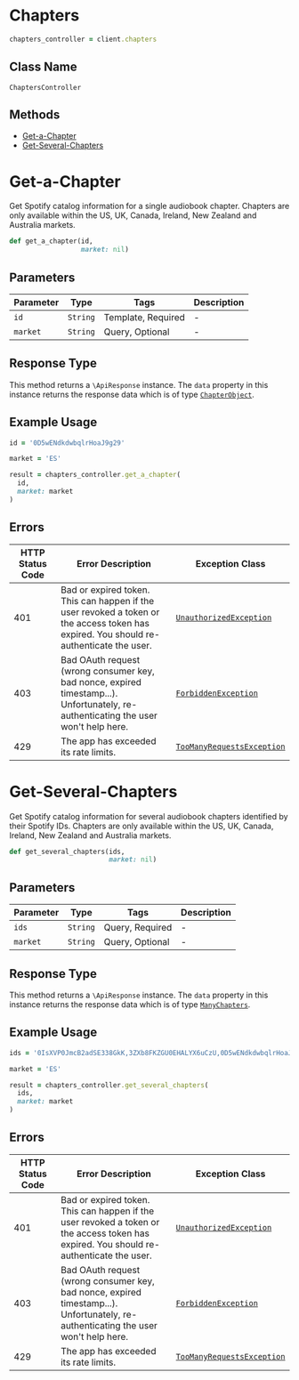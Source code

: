 # Chapters

```ruby
chapters_controller = client.chapters
```

## Class Name

`ChaptersController`

## Methods

* [Get-a-Chapter](../../doc/controllers/chapters.md#get-a-chapter)
* [Get-Several-Chapters](../../doc/controllers/chapters.md#get-several-chapters)


# Get-a-Chapter

Get Spotify catalog information for a single audiobook chapter. Chapters are only available within the US, UK, Canada, Ireland, New Zealand and Australia markets.

```ruby
def get_a_chapter(id,
                  market: nil)
```

## Parameters

| Parameter | Type | Tags | Description |
|  --- | --- | --- | --- |
| `id` | `String` | Template, Required | - |
| `market` | `String` | Query, Optional | - |

## Response Type

This method returns a `\ApiResponse` instance. The `data` property in this instance returns the response data which is of type [`ChapterObject`](../../doc/models/chapter-object.md).

## Example Usage

```ruby
id = '0D5wENdkdwbqlrHoaJ9g29'

market = 'ES'

result = chapters_controller.get_a_chapter(
  id,
  market: market
)
```

## Errors

| HTTP Status Code | Error Description | Exception Class |
|  --- | --- | --- |
| 401 | Bad or expired token. This can happen if the user revoked a token or<br>the access token has expired. You should re-authenticate the user. | [`UnauthorizedException`](../../doc/models/unauthorized-exception.md) |
| 403 | Bad OAuth request (wrong consumer key, bad nonce, expired<br>timestamp...). Unfortunately, re-authenticating the user won't help here. | [`ForbiddenException`](../../doc/models/forbidden-exception.md) |
| 429 | The app has exceeded its rate limits. | [`TooManyRequestsException`](../../doc/models/too-many-requests-exception.md) |


# Get-Several-Chapters

Get Spotify catalog information for several audiobook chapters identified by their Spotify IDs. Chapters are only available within the US, UK, Canada, Ireland, New Zealand and Australia markets.

```ruby
def get_several_chapters(ids,
                         market: nil)
```

## Parameters

| Parameter | Type | Tags | Description |
|  --- | --- | --- | --- |
| `ids` | `String` | Query, Required | - |
| `market` | `String` | Query, Optional | - |

## Response Type

This method returns a `\ApiResponse` instance. The `data` property in this instance returns the response data which is of type [`ManyChapters`](../../doc/models/many-chapters.md).

## Example Usage

```ruby
ids = '0IsXVP0JmcB2adSE338GkK,3ZXb8FKZGU0EHALYX6uCzU,0D5wENdkdwbqlrHoaJ9g29'

market = 'ES'

result = chapters_controller.get_several_chapters(
  ids,
  market: market
)
```

## Errors

| HTTP Status Code | Error Description | Exception Class |
|  --- | --- | --- |
| 401 | Bad or expired token. This can happen if the user revoked a token or<br>the access token has expired. You should re-authenticate the user. | [`UnauthorizedException`](../../doc/models/unauthorized-exception.md) |
| 403 | Bad OAuth request (wrong consumer key, bad nonce, expired<br>timestamp...). Unfortunately, re-authenticating the user won't help here. | [`ForbiddenException`](../../doc/models/forbidden-exception.md) |
| 429 | The app has exceeded its rate limits. | [`TooManyRequestsException`](../../doc/models/too-many-requests-exception.md) |

